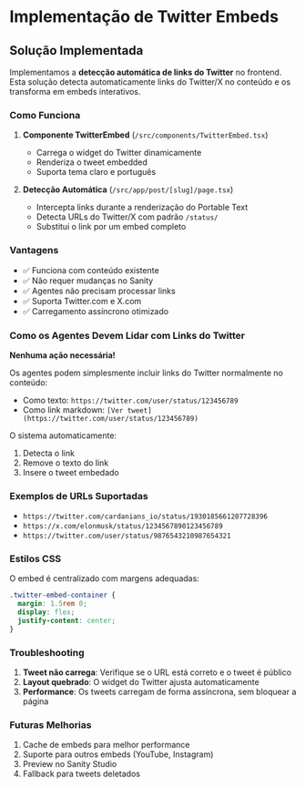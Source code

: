 # Implementação de Twitter Embeds

## Solução Implementada

Implementamos a **detecção automática de links do Twitter** no frontend. Esta solução detecta automaticamente links do Twitter/X no conteúdo e os transforma em embeds interativos.

### Como Funciona

1. **Componente TwitterEmbed** (`/src/components/TwitterEmbed.tsx`)
   - Carrega o widget do Twitter dinamicamente
   - Renderiza o tweet embedded
   - Suporta tema claro e português

2. **Detecção Automática** (`/src/app/post/[slug]/page.tsx`)
   - Intercepta links durante a renderização do Portable Text
   - Detecta URLs do Twitter/X com padrão `/status/`
   - Substitui o link por um embed completo

### Vantagens

- ✅ Funciona com conteúdo existente
- ✅ Não requer mudanças no Sanity
- ✅ Agentes não precisam processar links
- ✅ Suporta Twitter.com e X.com
- ✅ Carregamento assíncrono otimizado

### Como os Agentes Devem Lidar com Links do Twitter

**Nenhuma ação necessária!** 

Os agentes podem simplesmente incluir links do Twitter normalmente no conteúdo:
- Como texto: `https://twitter.com/user/status/123456789`
- Como link markdown: `[Ver tweet](https://twitter.com/user/status/123456789)`

O sistema automaticamente:
1. Detecta o link
2. Remove o texto do link
3. Insere o tweet embedado

### Exemplos de URLs Suportadas

- `https://twitter.com/cardanians_io/status/1930185661207728396`
- `https://x.com/elonmusk/status/1234567890123456789`
- `https://twitter.com/user/status/9876543210987654321`

### Estilos CSS

O embed é centralizado com margens adequadas:
```css
.twitter-embed-container {
  margin: 1.5rem 0;
  display: flex;
  justify-content: center;
}
```

### Troubleshooting

1. **Tweet não carrega**: Verifique se o URL está correto e o tweet é público
2. **Layout quebrado**: O widget do Twitter ajusta automaticamente
3. **Performance**: Os tweets carregam de forma assíncrona, sem bloquear a página

### Futuras Melhorias

1. Cache de embeds para melhor performance
2. Suporte para outros embeds (YouTube, Instagram)
3. Preview no Sanity Studio
4. Fallback para tweets deletados